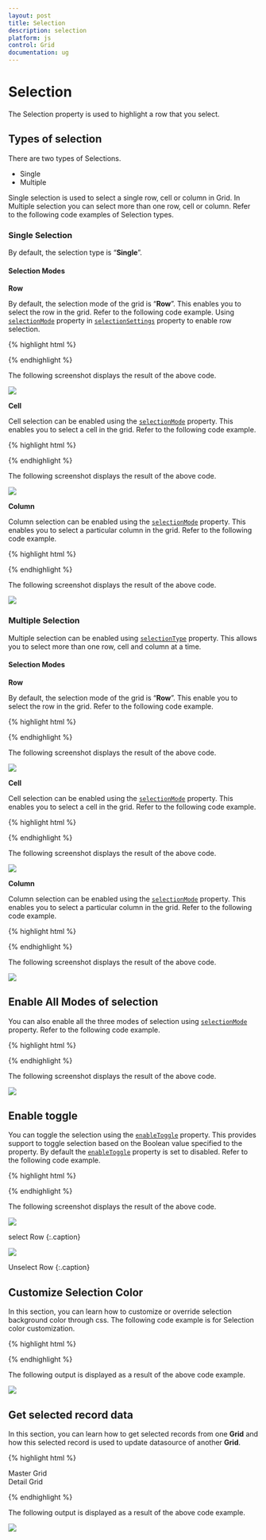 ```yaml
---
layout: post
title: Selection
description: selection
platform: js
control: Grid
documentation: ug
---
```


# Selection

The Selection property is used to highlight a row that you select. 

## Types of selection

 There are two types of Selections. 

* Single
* Multiple

Single selection is used to select a single row, cell or column in Grid. In Multiple selection you can select more than one row, cell or column. Refer to the following code examples of Selection types.

### Single Selection

By default, the selection type is “**Single**”.

#### Selection Modes

**Row**

By default, the selection mode of the grid is “**Row**”. This enables you to select the row in the grid. Refer to the following code example. Using [`selectionMode`](/js/api/ejgrid#members:selectionsettings-selectionmode "selectionMode") property in [`selectionSettings`]( /js/api/ejgrid#members:selectionsettings "selectionSettings") property to enable row selection.

{% highlight html %}


<div id="Grid"></div>
<script type="text/javascript">
  $(function () {
      $("#Grid").ejGrid({
          // the datasource "window.gridData" is referred from jsondata.min.js
          dataSource: window.gridData,
          allowPaging: true,
          allowSelection: true,
          selectionSettings: { selectionMode: [ej.Grid.SelectionMode.Row] },
          columns: [
                  { field: "OrderID", headerText: "Order ID", width: 75 },
                  { field: "CustomerID", headerText: "Customer ID", width: 80 },
                  { field: "EmployeeID", headerText: "Employee ID", width: 75 },
                  { field: "Freight", width: 75, format: "{0:C}" },
                  { field: "OrderDate", headerText: "Order Date", width: 80, format: "{0:dd/MM/yyyy}" },
                  { field: "ShipCity", headerText: "Ship City", width: 110 }
          ]
      });
  });
</script>


{% endhighlight %}



The following screenshot displays the result of the above code.

![](/js/Grid/Selection_images/Selection_img1.png)

**Cell**

Cell selection can be enabled using the [`selectionMode`](/js/api/ejgrid#members:selectionsettings-selectionmode "selectionMode") property. This enables you to select a cell in the grid. Refer to the following code example.

{% highlight html %}


<div id="Grid"></div>
<script type="text/javascript">
  $(function () {
      $("#Grid").ejGrid({
          // the datasource "window.gridData" is referred from jsondata.min.js
          dataSource: window.gridData,
          allowPaging: true,
          allowSelection: true,
          selectionSettings: { selectionMode: [ej.Grid.SelectionMode.Cell] },
          columns: [
                  { field: "OrderID", headerText: "Order ID", width: 75 },
                  { field: "CustomerID", headerText: "Customer ID", width: 80 },
                  { field: "EmployeeID", headerText: "Employee ID", width: 75 },
                  { field: "Freight", width: 75, format: "{0:C}" },
                  { field: "OrderDate", headerText: "Order Date", width: 80, format: "{0:dd/MM/yyyy}" },
                  { field: "ShipCity", headerText: "Ship City", width: 110 }
          ]
      });
  });
</script>


{% endhighlight %}



The following screenshot displays the result of the above code.

![](/js/Grid/Selection_images/Selection_img2.png)

**Column**

Column selection can be enabled using the [`selectionMode`](/js/api/ejgrid#members:selectionsettings-selectionmode "selectionMode") property. This enables you to select a particular column in the grid. Refer to the following code example.

{% highlight html %}


<div id="Grid"></div>
<script type="text/javascript">
  $(function () {
      $("#Grid").ejGrid({
          // the datasource "window.gridData" is referred from jsondata.min.js
          dataSource: window.gridData,
          allowPaging: true,
          allowSelection: true,
          selectionSettings: { selectionMode: [ej.Grid.SelectionMode.Column] },
          columns: [
                  { field: "OrderID", headerText: "Order ID", width: 75 },
                  { field: "CustomerID", headerText: "Customer ID", width: 80 },
                  { field: "EmployeeID", headerText: "Employee ID", width: 75 },
                  { field: "Freight", width: 75, format: "{0:C}" },
                  { field: "OrderDate", headerText: "Order Date", width: 80, format: "{0:dd/MM/yyyy}" },
                  { field: "ShipCity", headerText: "Ship City", width: 110 }
          ]
      });
  });
</script>


{% endhighlight %}



The following screenshot displays the result of the above code.

![](/js/Grid/Selection_images/Selection_img3.png)

### Multiple Selection

Multiple selection can be enabled using [`selectionType`](/js/api/ejgrid#members:selectiontype "selectionType") property. This allows you to select more than one row, cell and column at a time.

#### Selection Modes

**Row**

By default, the selection mode of the grid is “**Row**”. This enable you to select the row in the grid. Refer to the following code example.

{% highlight html %}


<div id="Grid"></div>
<script type="text/javascript">
  $(function () {
      $("#Grid").ejGrid({
          // the datasource "window.gridData" is referred from jsondata.min.js
          dataSource: window.gridData,
          allowPaging: true,
          allowSelection: true,
          //select the multiple records in the grid.
          selectionType: "multiple",   // you can also enable to select single record{selectionType:"single"}
          selectionSettings: { selectionMode: [ej.Grid.SelectionMode.Row] },
          columns: [
                  { field: "OrderID", headerText: "Order ID", width: 75 },
                  { field: "CustomerID", headerText: "Customer ID", width: 80 },
                  { field: "EmployeeID", headerText: "Employee ID", width: 75 },
                  { field: "Freight", width: 75, format: "{0:C}" },
                  { field: "OrderDate", headerText: "Order Date", width: 80, format: "{0:dd/MM/yyyy}" },
                  { field: "ShipCity", headerText: "Ship City", width: 110 }
          ]
      });
  });
</script>



{% endhighlight %}



The following screenshot displays the result of the above code.

![](/js/Grid/Selection_images/Selection_img4.png)

**Cell**

Cell selection can be enabled using the [`selectionMode`](/js/api/ejgrid#members:selectionsettings-selectionmode "selectionMode") property. This enables you to select a cell in the grid. Refer to the following code example.

{% highlight html %}


<div id="Grid"></div>
<script type="text/javascript">
  $(function () {
      $("#Grid").ejGrid({
          // the datasource "window.gridData" is referred from jsondata.min.js
          dataSource: window.gridData,
          allowPaging: true,
          allowSelection: true,
          //select the multiple records in the grid.
          selectionType: "multiple",   // you can also enable to select single record{selectionType:"single"}
          selectionSettings: { selectionMode: [ej.Grid.SelectionMode.Cell] },
          columns: [
                  { field: "OrderID", headerText: "Order ID", width: 75 },
                  { field: "CustomerID", headerText: "Customer ID", width: 80 },
                  { field: "EmployeeID", headerText: "Employee ID", width: 75 },
                  { field: "Freight", width: 75, format: "{0:C}" },
                  { field: "OrderDate", headerText: "Order Date", width: 80, format: "{0:dd/MM/yyyy}" },
                  { field: "ShipCity", headerText: "Ship City", width: 110 }
          ]
      });
  });
</script>



{% endhighlight %}



The following screenshot displays the result of the above code.

![](/js/Grid/Selection_images/Selection_img5.png)

**Column**

Column selection can be enabled using the [`selectionMode`](/js/api/ejgrid#members:selectionsettings-selectionmode "selectionMode") property. This enables you to select a particular column in the grid. Refer to the following code example.

{% highlight html %}


<div id="Grid"></div>
<script type="text/javascript">
  $(function () {
      $("#Grid").ejGrid({
          // the datasource "window.gridData" is referred from jsondata.min.js
          dataSource: window.gridData,
          allowPaging: true,
          allowSelection: true,
          //select the multiple records in the grid.
          selectionType: "multiple",   // you can also enable to select single record{selectionType:"single"}
          selectionSettings: { selectionMode: [ej.Grid.SelectionMode.Column] },
          columns: [
                  { field: "OrderID", headerText: "Order ID", width: 75 },
                  { field: "CustomerID", headerText: "Customer ID", width: 80 },
                  { field: "EmployeeID", headerText: "Employee ID", width: 75 },
                  { field: "Freight", width: 75, format: "{0:C}" },
                  { field: "OrderDate", headerText: "Order Date", width: 80, format: "{0:dd/MM/yyyy}" },
                  { field: "ShipCity", headerText: "Ship City", width: 110 }
          ]
      });
  });
</script>



{% endhighlight %}



The following screenshot displays the result of the above code.

![](/js/Grid/Selection_images/Selection_img6.png)

## Enable All Modes of selection

You can also enable all the three modes of selection using [`selectionMode`](/js/api/ejgrid#members:selectionsettings-selectionmode "selectionMode") property. Refer to the following code example.

{% highlight html %}

<div id="Grid"></div>
<script type="text/javascript">
  $(function () {
      $("#Grid").ejGrid({
          // the datasource "window.gridData" is referred from jsondata.min.js
          dataSource: window.gridData,
          allowPaging: true,
          allowSelection: true,
          selectionSettings: { selectionMode: [ej.Grid.SelectionMode.Row, ej.Grid.SelectionMode.Cell, ej.Grid.SelectionMode.Column] },
          columns: [
                  { field: "OrderID", headerText: "Order ID", width: 75 },
                  { field: "CustomerID", headerText: "Customer ID", width: 80 },
                  { field: "EmployeeID", headerText: "Employee ID", width: 75 },
                  { field: "Freight", width: 75, format: "{0:C}" },
                  { field: "OrderDate", headerText: "Order Date", width: 80, format: "{0:dd/MM/yyyy}" },
                  { field: "ShipCity", headerText: "Ship City", width: 110 }
          ]
      });
  });
</script>



{% endhighlight %}



The following screenshot displays the result of the above code.

![](/js/Grid/Selection_images/Selection_img7.png)

## Enable toggle

You can toggle the selection using the [`enableToggle`](/js/api/ejgrid#members:selectionsettings-enabletoggle "enableToggle") property. This provides support to toggle selection based on the Boolean value specified to the property. By default the [`enableToggle`](/js/api/ejgrid#members:selectionsettings-enabletoggle "enableToggle") property is set to disabled. Refer to the following code example.

{% highlight html %}


<div id="Grid"></div>
<script type="text/javascript">
  $(function () {
      $("#Grid").ejGrid({
          // the datasource "window.gridData" is referred from jsondata.min.js
          dataSource: window.gridData,
          allowPaging: true,
          allowSelection: true,
          selectionSettings: { selectionMode: [ej.Grid.SelectionMode.Row], enableToggle: true },
          columns: [
                  { field: "OrderID", headerText: "Order ID", width: 75 },
                  { field: "CustomerID", headerText: "Customer ID", width: 80 },
                  { field: "EmployeeID", headerText: "Employee ID", width: 75 },
                  { field: "Freight", width: 75, format: "{0:C}" },
                  { field: "OrderDate", headerText: "Order Date", width: 80, format: "{0:dd/MM/yyyy}" },
                  { field: "ShipCity", headerText: "Ship City", width: 110 }
          ]
      });
  });
</script>

{% endhighlight %}



The following screenshot displays the result of the above code.

![](/js/Grid/Selection_images/Selection_img8.png)

select Row
{:.caption}

![](/js/Grid/Selection_images/Selection_img9.png)

Unselect Row
{:.caption}

## Customize Selection Color

In this section, you can learn how to customize or override selection background color through css. The following code example is for Selection color customization.

{% highlight html %}

<head>
  <style type="text/css">
    .e-grid td.e-active {
    background-color: lightseagreen !important;
    }
  </style>
</head>
<body>
  <div id="Grid"></div>
  <script type="text/javascript">
    $(function () {
        $("#Grid").ejGrid({
            // the datasource "window.gridData" is referred from jsondata.min.js
            dataSource: window.gridData,
            //select the multiple records in the grid.
            selectionType: "multiple",  // you can also enable to select single
            allowPaging: true,
            pageSettings: { pageSize: 8 }
        });
    });
  </script>
</body>


{% endhighlight %}



The following output is displayed as a result of the above code example.

![](/js/Grid/Selection_images/Selection_img10.png)

## Get selected record data

In this section, you can learn how to get selected records from one **Grid** and how this selected record is used to update datasource of another **Grid**. 

{% highlight html %}


  <div class="label1">Master Grid </div>
<div id="MasterGrid"></div>
<div class="label1">Detail Grid</div>
<div id="DetailGrid"></div>
<script type="text/javascript">
  $(function () {
      $("#MasterGrid").ejGrid({
          // the datasource "window.employeeData" is referred from templatelocaldata.js
          dataSource: ej.DataManager(window.employeeData).executeLocal(ej.Query().take(5)),
          rowSelected: function (args) {
              var employeeID = args.data.EmployeeID;
              var detaildata = ej.DataManager(window.gridData).executeLocal(ej.Query().where("EmployeeID", ej.FilterOperators.equal, employeeID, false).take(10));
              var gridObj = $("#DetailGrid").ejGrid("instance");
              gridObj.model.dataSource = ej.DataManager(detaildata.slice(0, 5));
              $("#DetailGrid").ejGrid("refreshContent");
          },
      });
  
      $("#DetailGrid").ejGrid({
          // the datasource "window.gridData" is referred from jsondata.min.js
          dataSource: ej.DataManager(window.gridData).executeLocal(ej.Query().take(10)),
          allowPaging: false
      });
  
      $("#MasterGrid").ejGrid("selectRows", 0);
  
  });
</script>


{% endhighlight %}



The following output is displayed as a result of the above code example.

![](/js/Grid/Selection_images/Selection_img11.png)

